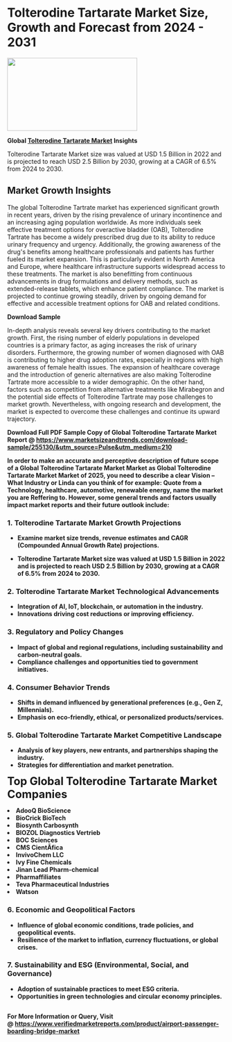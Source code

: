<H1>Tolterodine Tartarate Market Size, Growth and Forecast from 2024 - 2031</H1><img class="aligncenter size-medium wp-image-584254" src="https://thirdeyenews.in/wp-content/uploads/2024/09/Global-Market-Research-300x168.jpeg" alt="" width="300" height="168" /><p><strong>Global&nbsp;<a href="https://www.marketsizeandtrends.com/download-sample/255130/&amp;utm_source=Pulse&amp;utm_medium=210">Tolterodine Tartarate Market</a> Insights</strong></p><p>Tolterodine Tartarate Market size was valued at USD 1.5 Billion in 2022 and is projected to reach USD 2.5 Billion by 2030, growing at a CAGR of 6.5% from 2024 to 2030.</p><p><h2>Market Growth Insights</h2> <p>The global Tolterodine Tartrate market has experienced significant growth in recent years, driven by the rising prevalence of urinary incontinence and an increasing aging population worldwide. As more individuals seek effective treatment options for overactive bladder (OAB), Tolterodine Tartrate has become a widely prescribed drug due to its ability to reduce urinary frequency and urgency. Additionally, the growing awareness of the drug's benefits among healthcare professionals and patients has further fueled its market expansion. This is particularly evident in North America and Europe, where healthcare infrastructure supports widespread access to these treatments. The market is also benefitting from continuous advancements in drug formulations and delivery methods, such as extended-release tablets, which enhance patient compliance. The market is projected to continue growing steadily, driven by ongoing demand for effective and accessible treatment options for OAB and related conditions.</p> <p><strong>Download Sample</strong></p> <p>In-depth analysis reveals several key drivers contributing to the market growth. First, the rising number of elderly populations in developed countries is a primary factor, as aging increases the risk of urinary disorders. Furthermore, the growing number of women diagnosed with OAB is contributing to higher drug adoption rates, especially in regions with high awareness of female health issues. The expansion of healthcare coverage and the introduction of generic alternatives are also making Tolterodine Tartrate more accessible to a wider demographic. On the other hand, factors such as competition from alternative treatments like Mirabegron and the potential side effects of Tolterodine Tartrate may pose challenges to market growth. Nevertheless, with ongoing research and development, the market is expected to overcome these challenges and continue its upward trajectory.</p> <p><strong></p><p><span class=""><strong>Download Full PDF Sample Copy of Global Tolterodine Tartarate Market Report</strong> @ <a href="https://www.marketsizeandtrends.com/download-sample/255130/&amp;utm_source=Pulse&amp;utm_medium=210" target="_blank">https://www.marketsizeandtrends.com/download-sample/255130/&amp;utm_source=Pulse&amp;utm_medium=210</a></span></p><p>In order to make an accurate and perceptive description of future scope of a Global&nbsp;Tolterodine Tartarate Market Market as Global&nbsp;Tolterodine Tartarate Market Market of 2025, you need to describe a clear Vision &ndash; What Industry or Linda can you think of for example: Quote from a Technology, healthcare, automotive, renewable energy, name the market you are Reffering to. However, some general trends and factors usually impact market reports and their future outlook include:</p><h3>1.&nbsp;<strong>Tolterodine Tartarate Market Growth Projections</strong></h3><ul><li>Examine market size trends, revenue estimates and CAGR (Compounded Annual Growth Rate) projections.</li><li><p>Tolterodine Tartarate Market size was valued at USD 1.5 Billion in 2022 and is projected to reach USD 2.5 Billion by 2030, growing at a CAGR of 6.5% from 2024 to 2030.</p></li></ul><h3>2.&nbsp;<strong>Tolterodine Tartarate Market Technological Advancements</strong></h3><ul><li>Integration of AI, IoT, blockchain, or automation in the industry.</li><li>Innovations driving cost reductions or improving efficiency.</li></ul><h3>3.&nbsp;<strong>Regulatory and Policy Changes</strong></h3><ul><li>Impact of global and regional regulations, including sustainability and carbon-neutral goals.</li><li>Compliance challenges and opportunities tied to government initiatives.</li></ul><h3>4.&nbsp;<strong>Consumer Behavior Trends</strong></h3><ul><li>Shifts in demand influenced by generational preferences (e.g., Gen Z, Millennials).</li><li>Emphasis on eco-friendly, ethical, or personalized products/services.</li></ul><h3>5.&nbsp;<strong>Global Tolterodine Tartarate Market Competitive Landscape</strong></h3><ul><li>Analysis of key players, new entrants, and partnerships shaping the industry.</li><li>Strategies for differentiation and market penetration.</li></ul><p data-pm-slice="1 1 []"><span style="color: inherit; font-family: inherit; font-size: 25px;">Top Global Tolterodine Tartarate Market Companies</span></p><div class="" data-test-id=""><p><li>AdooQ BioScience</li><li> BioCrick BioTech</li><li> Biosynth Carbosynth</li><li> BIOZOL Diagnostics Vertrieb</li><li> BOC Sciences</li><li> CMS CientÃ­fica</li><li> InvivoChem LLC</li><li> Ivy Fine Chemicals</li><li> Jinan Lead Pharm-chemical</li><li> Pharmaffiliates</li><li> Teva Pharmaceutical Industries</li><li> Watson</li></p></div><h3>6.&nbsp;<strong>Economic and Geopolitical Factors</strong></h3><ul><li>Influence of global economic conditions, trade policies, and geopolitical events.</li><li>Resilience of the market to inflation, currency fluctuations, or global crises.</li></ul><h3>7.&nbsp;<strong>Sustainability and ESG (Environmental, Social, and Governance)</strong></h3><ul><li>Adoption of sustainable practices to meet ESG criteria.</li><li>Opportunities in green technologies and circular economy principles.</li></ul><h2><strong style="font-size: 14px;">For More Information or Query, Visit @&nbsp;</strong><a style="background-color: #ffffff; font-size: 14px;" href="https://www.marketsizeandtrends.com/report/tolterodine-tartarate-market/" target="_blank">https://www.verifiedmarketreports.com/product/airport-passenger-boarding-bridge-market</a></h2>
